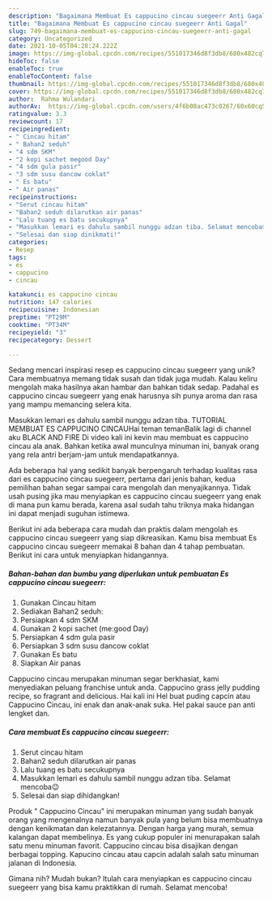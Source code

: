```yaml
---
description: "Bagaimana Membuat Es cappucino cincau suegeerr Anti Gagal"
title: "Bagaimana Membuat Es cappucino cincau suegeerr Anti Gagal"
slug: 749-bagaimana-membuat-es-cappucino-cincau-suegeerr-anti-gagal
category: Uncategorized
date: 2021-10-05T04:28:24.222Z
image: https://img-global.cpcdn.com/recipes/551017346d8f3db8/680x482cq70/es-cappucino-cincau-suegeerr-foto-resep-utama.jpg
hideToc: false
enableToc: true
enableTocContent: false
thumbnail: https://img-global.cpcdn.com/recipes/551017346d8f3db8/680x482cq70/es-cappucino-cincau-suegeerr-foto-resep-utama.jpg
cover: https://img-global.cpcdn.com/recipes/551017346d8f3db8/680x482cq70/es-cappucino-cincau-suegeerr-foto-resep-utama.jpg
author:  Rahma Wulandari
authorAv:  https://img-global.cpcdn.com/users/4f6b08ac473c0267/60x60cq50/avatar.jpg
ratingvalue: 3.3
reviewcount: 17
recipeingredient:
- " Cincau hitam"
- " Bahan2 seduh"
- "4 sdm SKM"
- "2 kopi sachet megood Day"
- "4 sdm gula pasir"
- "3 sdm susu dancow coklat"
- " Es batu"
- " Air panas"
recipeinstructions:
- "Serut cincau hitam"
- "Bahan2 seduh dilarutkan air panas"
- "Lalu tuang es batu secukupnya"
- "Masukkan lemari es dahulu sambil nunggu adzan tiba. Selamat mencoba😉"
- "Selesai dan siap dinikmati!"
categories:
- Resep
tags:
- es
- cappucino
- cincau

katakunci: es cappucino cincau 
nutrition: 147 calories
recipecuisine: Indonesian
preptime: "PT29M"
cooktime: "PT34M"
recipeyield: "3"
recipecategory: Dessert

---
```



Sedang mencari inspirasi resep es cappucino cincau suegeerr yang unik? Cara membuatnya memang tidak susah dan tidak juga mudah. Kalau keliru mengolah maka hasilnya akan hambar dan bahkan tidak sedap. Padahal es cappucino cincau suegeerr yang enak harusnya sih punya aroma dan rasa yang mampu memancing selera kita.


Masukkan lemari es dahulu sambil nunggu adzan tiba. TUTORIAL MEMBUAT ES CAPPUCINO CINCAUHai teman temanBalik lagi di channel aku BLACK AND FIRE Di video kali ini kevin mau membuat es cappucino cincau ala anak. Bahkan ketika awal munculnya minuman ini, banyak orang yang rela antri berjam-jam untuk mendapatkannya.

Ada beberapa hal yang sedikit banyak berpengaruh terhadap kualitas rasa dari es cappucino cincau suegeerr, pertama dari jenis bahan, kedua pemilihan bahan segar sampai cara mengolah dan menyajikannya. Tidak usah pusing jika mau menyiapkan es cappucino cincau suegeerr yang enak di mana pun kamu berada, karena asal sudah tahu triknya maka hidangan ini dapat menjadi suguhan istimewa.


Berikut ini ada beberapa cara mudah dan praktis dalam mengolah es cappucino cincau suegeerr yang siap dikreasikan. Kamu bisa membuat Es cappucino cincau suegeerr memakai 8 bahan dan 4 tahap pembuatan. Berikut ini cara untuk menyiapkan hidangannya.

<!--inarticleads1-->

##### Bahan-bahan dan bumbu yang diperlukan untuk pembuatan Es cappucino cincau suegeerr:

1. Gunakan  Cincau hitam
1. Sediakan  Bahan2 seduh:
1. Persiapkan 4 sdm SKM
1. Gunakan 2 kopi sachet (me:good Day)
1. Persiapkan 4 sdm gula pasir
1. Persiapkan 3 sdm susu dancow coklat
1. Gunakan  Es batu
1. Siapkan  Air panas


Cappucino cincau merupakan minuman segar berkhasiat, kami menyediakan peluang franchise untuk anda. Cappucino grass jelly pudding recipe, so fragrant and delicious. Hai kali ini Hel buat puding capcin atau Cappucino Cincau, ini enak dan anak-anak suka. Hel pakai sauce pan anti lengket dan. 

<!--inarticleads2-->

##### Cara membuat Es cappucino cincau suegeerr:

1. Serut cincau hitam
1. Bahan2 seduh dilarutkan air panas
1. Lalu tuang es batu secukupnya
1. Masukkan lemari es dahulu sambil nunggu adzan tiba. Selamat mencoba😉
1. Selesai dan siap dihidangkan!

Produk &#34; Cappucino Cincau&#34; ini merupakan minuman yang sudah banyak orang yang mengenalnya namun banyak pula yang belum bisa membuatnya dengan kenikmatan dan kelezatannya. Dengan harga yang murah, semua kalangan dapat membelinya. Es yang cukup populer ini menurapakan salah satu menu minuman favorit. Cappucino cincau bisa disajikan dengan berbagai topping. Kapucino cincau atau capcin adalah salah satu minuman jalanan di Indonesia. 

Gimana nih? Mudah bukan? Itulah cara menyiapkan es cappucino cincau suegeerr yang bisa kamu praktikkan di rumah. Selamat mencoba!
